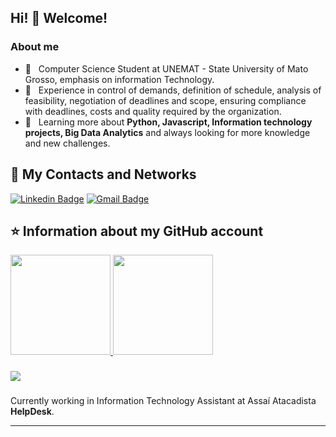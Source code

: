 ## Hi! 👋 Welcome!

<h3> About me </h3>

- 🤔 &nbsp; Computer Science Student at UNEMAT - State University of Mato Grosso, emphasis on
information Technology.
- 💼 &nbsp; Experience in control of demands, definition of schedule, analysis of feasibility, negotiation of deadlines and scope,
ensuring compliance with deadlines, costs and quality required by the organization.
- 🌱 &nbsp; Learning more about **Python, Javascript, Information technology projects, Big Data Analytics** and always looking for more knowledge and new challenges.

## 💬 My Contacts and Networks

[![Linkedin Badge](https://img.shields.io/badge/-Linkedin-blue?style=for-the-badge&logo=Linkedin&logoColor=white&link=https://github.com/ScenioMathias)](https://www.linkedin.com/in/scenio-mathias-6a88a2149/)
[![Gmail Badge](https://img.shields.io/badge/Gmail-D14836?style=for-the-badge&logo=gmail&logoColor=white&link=https://github.com/ScenioMathias)](scenio123araujo@gmail.com)
</h4>

## ⭐ Information about my GitHub account
<div>
    <a href="https://github.com/ScenioMathias">
    <img height="160em" src="https://github-readme-stats.vercel.app/api?username=ScenioMathias&show_icons=true&theme=dracula&include_all_commits=true&count_private=true"/>
    <img height="160em" src="https://github-readme-stats.vercel.app/api/top-langs/?username=ScenioMathias&layout=compact&langs_count=16&theme=dracula"/><br></a>
</div>

###

<div>
    <img src="https://img.shields.io/static/v1?label=Overview&message=SCENIO&color=f8efd4&style=for-the-badge&logo=GitHub">
</div>

###

<div>
<p>

Currently working in Information Technology Assistant at Assaí Atacadista
<br/>
 **HelpDesk**.
</p>
<hr>
</div>
